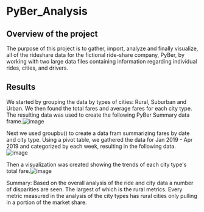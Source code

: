 # PyBer_Analysis
## Overview of the project
The purpose of this project is to gather, import, analyze and finally visualize, all of the rideshare data for the fictional ride-share company, PyBer, by working with two large data files containing information regarding individual rides, cities, and drivers.

## Results
We started by grouping the data by types of cities: Rural, Suburban and Urban. We then found the total fares and average fares for each city type. The resulting data was used to create the following PyBer Summary data frame.![image](https://user-images.githubusercontent.com/47199557/182746308-67b81603-948f-4387-b392-9be4fdacc3dd.png)

Next we used groupbu() to create a data fram summarizing fares by date and city type. Using a pivot table, we gathered the data for Jan 2019 - Apr 2019  and categorized by each week, resulting in the following data. ![image](https://user-images.githubusercontent.com/47199557/182746429-8437472f-9702-4773-853d-9411933b41bf.png)

Then a visualization was created showing the trends of each city type's total fare.![image](https://user-images.githubusercontent.com/47199557/182746587-797ef7ae-98ba-4247-b7cc-9034cfb654dd.png)

Summary:
Based on the overall analysis of the ride and city data a number of disparities are seen. The largest of which is the rural metrics. Every metric measured in the analysis of the city types has rural cities only pulling in a portion of the market share. 
